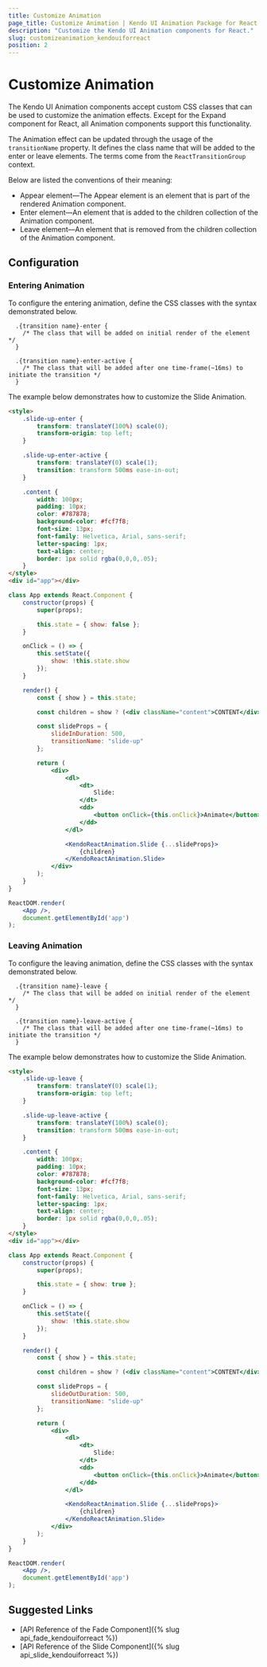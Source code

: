 ```yaml
---
title: Customize Animation
page_title: Customize Animation | Kendo UI Animation Package for React
description: "Customize the Kendo UI Animation components for React."
slug: customizeanimation_kendouiforreact
position: 2
---
```


# Customize Animation

The Kendo UI Animation components accept custom CSS classes that can be used to customize the animation effects. Except for the Expand component for React, all Animation components support this functionality.

The Animation effect can be updated through the usage of the `transitionName` property. It defines the class name that will be added to the enter or leave elements. The terms come from the `ReactTransitionGroup` context. 

Below are listed the conventions of their meaning:
- Appear element&mdash;The Appear element is an element that is part of the rendered Animation component.
- Enter element&mdash;An element that is added to the children collection of the Animation component.
- Leave element&mdash;An element that is removed from the children collection of the Animation component.

## Configuration

### Entering Animation

To configure the entering animation, define the CSS classes with the syntax demonstrated below. 

```
  .{transition name}-enter {
    /* The class that will be added on initial render of the element */
  }

  .{transition name}-enter-active {
    /* The class that will be added after one time-frame(~16ms) to initiate the transition */
  }
```

The example below demonstrates how to customize the Slide Animation.

```html
<style>
    .slide-up-enter {
        transform: translateY(100%) scale(0);
        transform-origin: top left;
    }

    .slide-up-enter-active {
        transform: translateY(0) scale(1);
        transition: transform 500ms ease-in-out;
    }

    .content {
        width: 100px;
        padding: 10px;
        color: #787878;
        background-color: #fcf7f8;
        font-size: 13px;
        font-family: Helvetica, Arial, sans-serif;
        letter-spacing: 1px;
        text-align: center;
        border: 1px solid rgba(0,0,0,.05);
    }
</style>
<div id="app"></div>
```
```jsx
class App extends React.Component {
    constructor(props) {
        super(props);

        this.state = { show: false };
    }

    onClick = () => {
        this.setState({
            show: !this.state.show
        });
    }

    render() {
        const { show } = this.state;

        const children = show ? (<div className="content">CONTENT</div>) : null;

        const slideProps = {
            slideInDuration: 500,
            transitionName: "slide-up"
        };

        return (
            <div>
                <dl>
                    <dt>
                        Slide:
                    </dt>
                    <dd>
                        <button onClick={this.onClick}>Animate</button>
                    </dd>
                </dl>

                <KendoReactAnimation.Slide {...slideProps}>
                    {children}
                </KendoReactAnimation.Slide>
            </div>
        );
    }
}

ReactDOM.render(
    <App />,
    document.getElementById('app')
);
```

### Leaving Animation

To configure the leaving animation, define the CSS classes with the syntax demonstrated below. 

```
  .{transition name}-leave {
    /* The class that will be added on initial render of the element */
  }

  .{transition name}-leave-active {
    /* The class that will be added after one time-frame(~16ms) to initiate the transition */
  }
```

The example below demonstrates how to customize the Slide Animation.

```html
<style>
    .slide-up-leave {
        transform: translateY(0) scale(1);
        transform-origin: top left;
    }

    .slide-up-leave-active {
        transform: translateY(100%) scale(0);
        transition: transform 500ms ease-in-out;
    }

    .content {
        width: 100px;
        padding: 10px;
        color: #787878;
        background-color: #fcf7f8;
        font-size: 13px;
        font-family: Helvetica, Arial, sans-serif;
        letter-spacing: 1px;
        text-align: center;
        border: 1px solid rgba(0,0,0,.05);
    }
</style>
<div id="app"></div>
```
```jsx
class App extends React.Component {
    constructor(props) {
        super(props);

        this.state = { show: true };
    }

    onClick = () => {
        this.setState({
            show: !this.state.show
        });
    }

    render() {
        const { show } = this.state;

        const children = show ? (<div className="content">CONTENT</div>) : null;

        const slideProps = {
            slideOutDuration: 500,
            transitionName: "slide-up"
        };

        return (
            <div>
                <dl>
                    <dt>
                        Slide:
                    </dt>
                    <dd>
                        <button onClick={this.onClick}>Animate</button>
                    </dd>
                </dl>

                <KendoReactAnimation.Slide {...slideProps}>
                    {children}
                </KendoReactAnimation.Slide>
            </div>
        );
    }
}

ReactDOM.render(
    <App />,
    document.getElementById('app')
);
```

## Suggested Links

* [API Reference of the Fade Component]({% slug api_fade_kendouiforreact %})
* [API Reference of the Slide Component]({% slug api_slide_kendouiforreact %})
